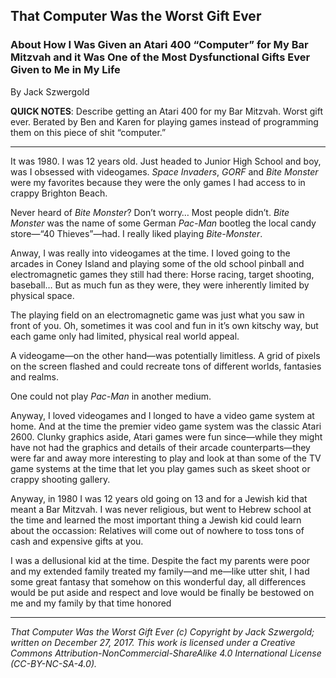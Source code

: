 ## That Computer Was the Worst Gift Ever
### About How I Was Given an Atari 400 “Computer” for My Bar Mitzvah and it Was One of the Most Dysfunctional Gifts Ever Given to Me in My Life

By Jack Szwergold

**QUICK NOTES**: Describe getting an Atari 400 for my Bar Mitzvah. Worst gift ever. Berated by Ben and Karen for playing games instead of programming them on this piece of shit “computer.”

***

It was 1980. I was 12 years old. Just headed to Junior High School and boy, was I obsessed with videogames. *Space Invaders*, *GORF* and *Bite Monster* were my favorites because they were the only games I had access to in crappy Brighton Beach.

Never heard of *Bite Monster*? Don’t worry… Most people didn’t. *Bite Monster* was the name of some German *Pac-Man* bootleg the local candy store—“40 Thieves”—had. I really liked playing *Bite-Monster*.

Anway, I was really into videogames at the time. I loved going to the arcades in Coney Island and playing some of the old school pinball and electromagnetic games they still had there: Horse racing, target shooting, baseball… But as much fun as they were, they were inherently limited by physical space.

The playing field on an electromagnetic game was just what you saw in front of you. Oh, sometimes it was cool and fun in it’s own kitschy way, but each game only had limited, physical real world appeal.

A videogame—on the other hand—was potentially limitless. A grid of pixels on the screen flashed and could recreate tons of different worlds, fantasies and realms.

One could not play *Pac-Man* in another medium.

Anyway, I loved videogames and I longed to have a video game system at home. And at the time the premier video game system was the classic Atari 2600. Clunky graphics aside, Atari games were fun since—while they might have not had the graphics and details of their arcade counterparts—they were far and away more interesting to play and look at than some of the TV game systems at the time that let you play games such as skeet shoot or crappy shooting gallery.

Anyway, in 1980 I was 12 years old going on 13 and for a Jewish kid that meant a Bar Mitzvah. I was never religious, but went to Hebrew school at the time and learned the most important thing a Jewish kid could learn about the occassion: Relatives will come out of nowhere to toss tons of cash and expensive gifts at you.

I was a dellusional kid at the time. Despite the fact my parents were poor and my extended family treated my family—and me—like utter shit, I had some great fantasy that somehow on this wonderful day, all differences would be put aside and respect and love would be finally be bestowed on me and my family by that time honored


***

*That Computer Was the Worst Gift Ever (c) Copyright by Jack Szwergold; written on December 27, 2017. This work is licensed under a Creative Commons Attribution-NonCommercial-ShareAlike 4.0 International License (CC-BY-NC-SA-4.0).*
